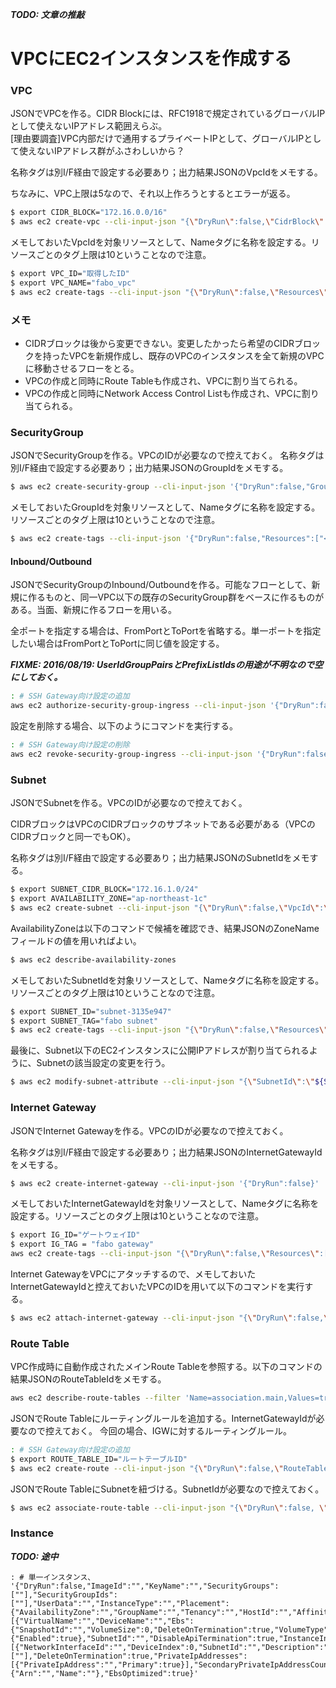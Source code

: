 ***TODO: 文章の推敲***
# VPCにEC2インスタンスを作成する

### VPC
JSONでVPCを作る。CIDR Blockには、RFC1918で規定されているグローバルIPとして使えないIPアドレス範囲えらぶ。  
[理由要調査]VPC内部だけで通用するプライベートIPとして、グローバルIPとして使えないIPアドレス群がふさわしいから？  

名称タグは別I/F経由で設定する必要あり；出力結果JSONのVpcIdをメモする。

ちなみに、VPC上限は5なので、それ以上作ろうとするとエラーが返る。

```bash
$ export CIDR_BLOCK="172.16.0.0/16"
$ aws ec2 create-vpc --cli-input-json "{\"DryRun\":false,\"CidrBlock\":\"${CIDR_BLOCK}\",\"InstanceTenancy\":\"default\"}"
```

メモしておいたVpcIdを対象リソースとして、Nameタグに名称を設定する。リソースごとのタグ上限は10ということなので注意。

```bash
$ export VPC_ID="取得したID"
$ export VPC_NAME="fabo_vpc"
$ aws ec2 create-tags --cli-input-json "{\"DryRun\":false,\"Resources\":[\"${VPC_ID}\"],\"Tags\":[{\"Key\":\"Name\",\"Value\":\"${VPC_NAME}\"}]}"
```

### メモ
- CIDRブロックは後から変更できない。変更したかったら希望のCIDRブロックを持ったVPCを新規作成し、既存のVPCのインスタンスを全て新規のVPCに移動させるフローをとる。
- VPCの作成と同時にRoute Tableも作成され、VPCに割り当てられる。
- VPCの作成と同時にNetwork Access Control Listも作成され、VPCに割り当てられる。

### SecurityGroup
JSONでSecurityGroupを作る。VPCのIDが必要なので控えておく。
名称タグは別I/F経由で設定する必要あり；出力結果JSONのGroupIdをメモする。

```bash
$ aws ec2 create-security-group --cli-input-json '{"DryRun":false,"GroupName":"some security grp","Description":"dscr comes here.","VpcId":"<VpcId>"}'
```

メモしておいたGroupIdを対象リソースとして、Nameタグに名称を設定する。リソースごとのタグ上限は10ということなので注意。

```bash
$ aws ec2 create-tags --cli-input-json '{"DryRun":false,"Resources":["<GroupId>"],"Tags":[{"Key":"Name","Value":"some name"}]}'
```

#### Inbound/Outbound
JSONでSecurityGroupのInbound/Outboundを作る。可能なフローとして、新規に作るものと、同一VPC以下の既存のSecurityGroup群をベースに作るものがある。当面、新規に作るフローを用いる。

全ポートを指定する場合は、FromPortとToPortを省略する。単一ポートを指定したい場合はFromPortとToPortに同じ値を設定する。

***FIXME: 2016/08/19: UserIdGroupPairsとPrefixListIdsの用途が不明なので空にしておく。***

```bash
: # SSH Gateway向け設定の追加
aws ec2 authorize-security-group-ingress --cli-input-json '{"DryRun":false,"GroupId":"<GroupId>","IpPermissions":[{"IpProtocol":"tcp","FromPort":22,"ToPort":22,"UserIdGroupPairs":[],"IpRanges":[{"CidrIp":"0.0.0.0/0"}],"PrefixListIds":[]}]}'
```

設定を削除する場合、以下のようにコマンドを実行する。

```bash
: # SSH Gateway向け設定の削除
aws ec2 revoke-security-group-ingress --cli-input-json '{"DryRun":false,"GroupId":"<GroupId>","IpPermissions":[{"IpProtocol":"tcp","FromPort":22,"ToPort":22,"UserIdGroupPairs":[],"IpRanges":[{"CidrIp":"0.0.0.0/0"}],"PrefixListIds":[]}]}'
```

### Subnet
JSONでSubnetを作る。VPCのIDが必要なので控えておく。

CIDRブロックはVPCのCIDRブロックのサブネットである必要がある（VPCのCIDRブロックと同一でもOK）。

名称タグは別I/F経由で設定する必要あり；出力結果JSONのSubnetIdをメモする。

```bash
$ export SUBNET_CIDR_BLOCK="172.16.1.0/24"
$ export AVAILABILITY_ZONE="ap-northeast-1c"
$ aws ec2 create-subnet --cli-input-json "{\"DryRun\":false,\"VpcId\":\"${VPC_ID}\",\"CidrBlock\":\"${SUBNET_CIDR_BLOCK}\",\"AvailabilityZone\":\"${AVAILABILITY_ZONE}\"}"
```

AvailabilityZoneは以下のコマンドで候補を確認でき、結果JSONのZoneNameフィールドの値を用いればよい。

```bash
$ aws ec2 describe-availability-zones
```

メモしておいたSubnetIdを対象リソースとして、Nameタグに名称を設定する。リソースごとのタグ上限は10ということなので注意。

```bash
$ export SUBNET_ID="subnet-3135e947"
$ export SUBNET_TAG="fabo subnet"
$ aws ec2 create-tags --cli-input-json "{\"DryRun\":false,\"Resources\":[\"${SUBNET_ID}\"],\"Tags\":[{\"Key\":\"Name\",\"Value\":\"${SUBNET_TAG}\"}]}"
```

最後に、Subnet以下のEC2インスタンスに公開IPアドレスが割り当てられるように、Subnetの該当設定の変更を行う。

```bash
$ aws ec2 modify-subnet-attribute --cli-input-json "{\"SubnetId\":\"${SUBNET_ID}\",\"MapPublicIpOnLaunch\":{\"Value\":true}}"
```

### Internet Gateway
JSONでInternet Gatewayを作る。VPCのIDが必要なので控えておく。

名称タグは別I/F経由で設定する必要あり；出力結果JSONのInternetGatewayIdをメモする。

```bash
$ aws ec2 create-internet-gateway --cli-input-json '{"DryRun":false}'
```

メモしておいたInternetGatewayIdを対象リソースとして、Nameタグに名称を設定する。リソースごとのタグ上限は10ということなので注意。

```bash
$ export IG_ID="ゲートウェイID"
$ export IG_TAG = "fabo gateway"
aws ec2 create-tags --cli-input-json "{\"DryRun\":false,\"Resources\":[\"${IG_ID}\"],\"Tags\":[{\"Key\":\"Name\",\"Value\":\"${IG_TAG}\"}]}"
```

Internet GatewayをVPCにアタッチするので、メモしておいたInternetGatewayIdと控えておいたVPCのIDを用いて以下のコマンドを実行する。

```bash
$ aws ec2 attach-internet-gateway --cli-input-json "{\"DryRun\":false,\"InternetGatewayId\":\"${IG_ID}\",\"VpcId\":\"${VPC_ID}\"}"
```

### Route Table

VPC作成時に自動作成されたメインRoute Tableを参照する。以下のコマンドの結果JSONのRouteTableIdをメモする。

```bash
aws ec2 describe-route-tables --filter 'Name=association.main,Values=true' --filter "Name=vpc-id,Values=${VPC_ID}"
```

JSONでRoute Tableにルーティングルールを追加する。InternetGatewayIdが必要なので控えておく。
今回の場合、IGWに対するルーティングルール。

```bash
: # SSH Gateway向け設定の追加
$ export ROUTE_TABLE_ID="ルートテーブルID"
$ aws ec2 create-route --cli-input-json "{\"DryRun\":false,\"RouteTableId\":\"${ROUTE_TABLE_ID}\",\"DestinationCidrBlock\":\"0.0.0.0/0\",\"GatewayId\":\"${IG_ID}\"}"
```

JSONでRoute TableにSubnetを紐づける。SubnetIdが必要なので控えておく。

```bash
$ aws ec2 associate-route-table --cli-input-json "{\"DryRun\":false, \"SubnetId\":\"${SUBNET_UD}\",\"RouteTableId\":\${ROUTE_TABLE_ID}}"
```

### Instance
***TODO: 途中***
```
: # 単一インスタンス、
'{"DryRun":false,"ImageId":"","KeyName":"","SecurityGroups":[""],"SecurityGroupIds":[""],"UserData":"","InstanceType":"","Placement":{"AvailabilityZone":"","GroupName":"","Tenancy":"","HostId":"","Affinity":""},"KernelId":"","RamdiskId":"","BlockDeviceMappings":[{"VirtualName":"","DeviceName":"","Ebs":{"SnapshotId":"","VolumeSize":0,"DeleteOnTermination":true,"VolumeType":"","Iops":0,"Encrypted":true},"NoDevice":""}],"Monitoring":{"Enabled":true},"SubnetId":"","DisableApiTermination":true,"InstanceInitiatedShutdownBehavior":"","PrivateIpAddress":"","ClientToken":"","AdditionalInfo":"","NetworkInterfaces":[{"NetworkInterfaceId":"","DeviceIndex":0,"SubnetId":"","Description":"","PrivateIpAddress":"","Groups":[""],"DeleteOnTermination":true,"PrivateIpAddresses":[{"PrivateIpAddress":"","Primary":true}],"SecondaryPrivateIpAddressCount":0,"AssociatePublicIpAddress":true}],"IamInstanceProfile":{"Arn":"","Name":""},"EbsOptimized":true}'
```